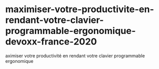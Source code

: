 # maximiser-votre-productivite-en-rendant-votre-clavier-programmable-ergonomique-devoxx-france-2020
aximiser votre productivité en rendant votre clavier programmable ergonomique
